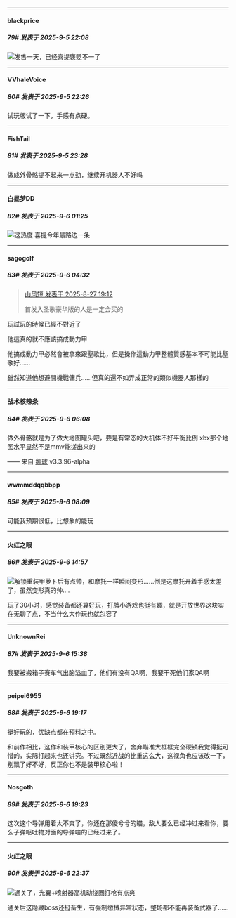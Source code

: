 ﻿
*****

####  blackprice  
##### 79#       发表于 2025-9-5 22:08

<img src="https://static.stage1st.com/image/smiley/face2017/037.png" referrerpolicy="no-referrer">发售一天，已经喜提褒贬不一了


*****

####  VVhaleVoice  
##### 80#       发表于 2025-9-5 22:26

试玩版试了一下，手感有点硬。


*****

####  FishTail  
##### 81#       发表于 2025-9-5 23:28

做成外骨骼提不起来一点劲，继续开机器人不好吗


*****

####  白昼梦DD  
##### 82#       发表于 2025-9-6 01:25

<img src="https://static.stage1st.com/image/smiley/face2017/067.png" referrerpolicy="no-referrer">这热度 喜提今年最路边一条


*****

####  sagogolf  
##### 83#       发表于 2025-9-6 04:32

<blockquote><a href="httphttps://stage1st.com/2b/forum.php?mod=redirect&amp;goto=findpost&amp;pid=68330189&amp;ptid=2185585" target="_blank">山风短 发表于 2025-8-27 19:12</a>

首发入圣歌豪华版的人是一定会买的</blockquote>
玩試玩的時候已經不對近了

他這真的就不應該搞成動力甲

他搞成動力甲必然會被拿來跟聖歌比，但是操作這動力甲整體質感基本不可能比聖歌好......

雖然知道他想避開機戰傭兵......但真的還不如弄成正常的類似機器人那樣的


*****

####  战术核辣条  
##### 84#       发表于 2025-9-6 06:08

做外骨骼就是为了做大地图罐头吧，要是有常态的大机体不好平衡比例
xbx那个地图水平显然不是mmv能搓出来的

—— 来自 [鹅球](https://www.pgyer.com/xfPejhuq) v3.3.96-alpha


*****

####  wwmmddqqbbpp  
##### 85#       发表于 2025-9-6 08:09

可能我预期很低，比想象的能玩


*****

####  火红之眼  
##### 86#       发表于 2025-9-6 14:57

<img src="https://static.stage1st.com/image/smiley/face2017/004.gif" referrerpolicy="no-referrer">解锁重装甲萝卜后有点帅，和摩托一样瞬间变形......倒是这摩托开着手感太差了，虽然变形真的帅....

玩了30小时，感觉装备都还算好玩，打牌小游戏也挺有趣，就是开放世界这块实在无聊了点，不当什么大作玩也就包容了


*****

####  UnknownRei  
##### 87#       发表于 2025-9-6 15:38

我要被搬箱子赛车气出脑溢血了，他们有没有QA啊，我要干死他们家QA啊


*****

####  peipei6955  
##### 88#       发表于 2025-9-6 19:17

挺好玩的，优缺点都在预料之中。

和前作相比，这作和装甲核心的区别更大了，舍弃瞄准大框框完全硬锁我觉得挺可惜的，实际打起来也还讲究。不过既然近战的比重这么大，这视角也应该改一下，别飘了好不好，反正你也不是装甲核心啦！


*****

####  Nosgoth  
##### 89#       发表于 2025-9-6 19:23

这次这个导弹用着太不爽了，你还在那傻兮兮的瞄，敌人要么已经冲过来看你，要么子弹呕吐物对面的导弹啥的已经过来了。


*****

####  火红之眼  
##### 90#       发表于 2025-9-6 22:37

<img src="https://static.stage1st.com/image/smiley/face2017/013.png" referrerpolicy="no-referrer">通关了，光翼+喷射器高机动绕圈打枪有点爽

通关后这隐藏boss还挺畜生，有强制缴械异常状态，整场都不能再装备武器了......

